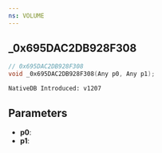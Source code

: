 ```yaml
---
ns: VOLUME
---
```

## _0x695DAC2DB928F308

```c
// 0x695DAC2DB928F308
void _0x695DAC2DB928F308(Any p0, Any p1);
```

```
NativeDB Introduced: v1207
```

## Parameters
* **p0**:
* **p1**:

